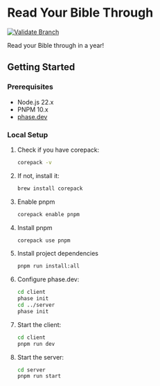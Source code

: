 # Read Your Bible Through

[![Validate Branch](https://github.com/CandeeGenerations/read-your-bible-through/actions/workflows/validate-branch.yaml/badge.svg)](https://github.com/CandeeGenerations/read-your-bible-through/actions/workflows/validate-branch.yaml)

Read your Bible through in a year!

## Getting Started

### Prerequisites

- Node.js 22.x
- PNPM 10.x
- [phase.dev](https://docs.phase.dev/quickstart#2-install-the-cli)

### Local Setup

1. Check if you have corepack:
   ```sh
   corepack -v
   ```
1. If not, install it:
   ```sh
   brew install corepack
   ```
1. Enable pnpm
   ```sh
   corepack enable pnpm
   ```
1. Install pnpm
   ```sh
   corepack use pnpm
   ```
1. Install project dependencies
   ```sh
   pnpm run install:all
   ```
1. Configure phase.dev:
   ```sh
   cd client
   phase init
   cd ../server
   phase init
   ```
1. Start the client:
   ```sh
   cd client
   pnpm run dev
   ```
1. Start the server:
   ```sh
   cd server
   pnpm run start
   ```
